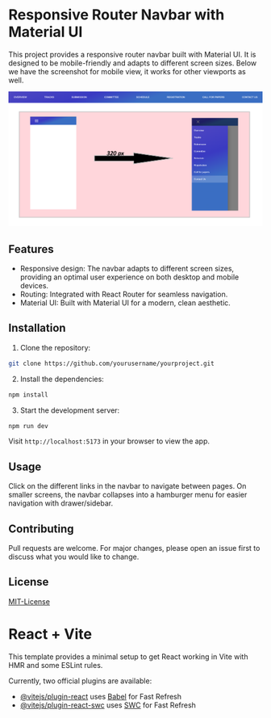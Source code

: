 # Responsive Router Navbar with Material UI

This project provides a responsive router navbar built with Material UI. It is designed to be mobile-friendly and adapts to different screen sizes. Below we have the screenshot for mobile view, it works for other viewports as well.

![Navbar](./images/Navbar.png)

## Features

- Responsive design: The navbar adapts to different screen sizes, providing an optimal user experience on both desktop and mobile devices.
- Routing: Integrated with React Router for seamless navigation.
- Material UI: Built with Material UI for a modern, clean aesthetic.

## Installation

1. Clone the repository:

```bash
git clone https://github.com/yourusername/yourproject.git
```

2. Install the dependencies:

```bash
npm install
```

3. Start the development server:

```bash
npm run dev
```

Visit `http://localhost:5173` in your browser to view the app.

## Usage

Click on the different links in the navbar to navigate between pages. On smaller screens, the navbar collapses into a hamburger menu for easier navigation with drawer/sidebar.

## Contributing

Pull requests are welcome. For major changes, please open an issue first to discuss what you would like to change.

## License

[MIT-License](LICENSE)

# React + Vite

This template provides a minimal setup to get React working in Vite with HMR and some ESLint rules.

Currently, two official plugins are available:

- [@vitejs/plugin-react](https://github.com/vitejs/vite-plugin-react/blob/main/packages/plugin-react/README.md) uses [Babel](https://babeljs.io/) for Fast Refresh
- [@vitejs/plugin-react-swc](https://github.com/vitejs/vite-plugin-react-swc) uses [SWC](https://swc.rs/) for Fast Refresh

